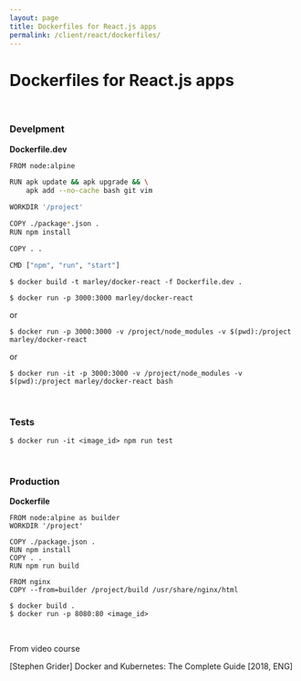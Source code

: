```yaml
---
layout: page
title: Dockerfiles for React.js apps
permalink: /client/react/dockerfiles/
---
```


# Dockerfiles for React.js apps

<br/>

### Develpment

**Dockerfile.dev**

```bash
FROM node:alpine

RUN apk update && apk upgrade && \
    apk add --no-cache bash git vim

WORKDIR '/project'

COPY ./package*.json .
RUN npm install

COPY . .

CMD ["npm", "run", "start"]

```

    $ docker build -t marley/docker-react -f Dockerfile.dev .

    $ docker run -p 3000:3000 marley/docker-react

or

    $ docker run -p 3000:3000 -v /project/node_modules -v $(pwd):/project marley/docker-react

or

    $ docker run -it -p 3000:3000 -v /project/node_modules -v $(pwd):/project marley/docker-react bash

<!--

$ docker run -p 3000:3000 -v /project/node_modules -v $(pwd):/project <image_id>


docker-compose.yml

version: '3'
services:
  react-app:
    web:
      build:
        context: .
        dockerfile: Dockerfile.dev
      ports:
        - "3000:3000"
      volumes:
        - /project/node_modules
        - .:/project


$ docker-compose up

-->

<br/>

### Tests

    $ docker run -it <image_id> npm run test

<!--

version: '3'
services:
  react-app:
    web:
      build:
        context: .
        dockerfile: Dockerfile.dev
      ports:
        - "3000:3000"
      volumes:
        - /project/node_modules
        - .:/project
    tests:
      build:
        context: .
        dockerfile: Dockerfile.dev
      volumes:
        - /project/node_modules
        - .:/project
      command: ["npm", "run", "test"]



docker-compose up --build

docker attach

-->

<br/>

### Production

**Dockerfile**

```
FROM node:alpine as builder
WORKDIR '/project'

COPY ./package.json .
RUN npm install
COPY . .
RUN npm run build

FROM nginx
COPY --from=builder /project/build /usr/share/nginx/html
```

    $ docker build .
    $ docker run -p 8080:80 <image_id>

<br/>

From video course

[Stephen Grider] Docker and Kubernetes: The Complete Guide [2018, ENG]
